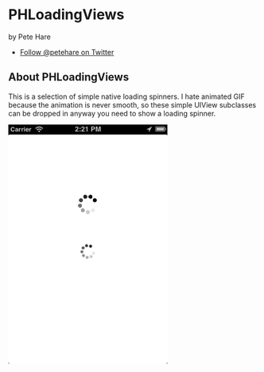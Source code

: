 # PHLoadingViews

by Pete Hare

  * [Follow @petehare on Twitter][1]

## About PHLoadingViews

This is a selection of simple native loading spinners. I hate animated GIF because the animation is never smooth, so these simple UIView subclasses can be dropped in anyway you need to show a loading spinner. 

<img src="https://github.com/petehare/PHLoadingViews/raw/master/PHLoadingViews/PHLoadingViewsDemo.png" alt="Screenshot PHLoadingViews Demo" width="320" style="width:320px;"/>

[1]: http://twitter.com/petehare/ "@petehare on Twitter"